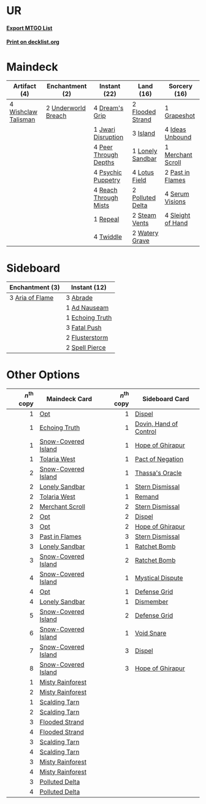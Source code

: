 # UR

#### [Export MTGO List](../collection/UR/UR.txt)
#### [Print on decklist.org](http://decklist.org/?deckmain=4%09Dream's%20Grip%0A2%09Flooded%20Strand%0A1%09Grapeshot%0A4%09Ideas%20Unbound%0A3%09Island%0A1%09Jwari%20Disruption%0A1%09Lonely%20Sandbar%0A4%09Lotus%20Field%0A1%09Merchant%20Scroll%0A2%09Past%20in%20Flames%0A4%09Peer%20Through%20Depths%0A2%09Polluted%20Delta%0A4%09Psychic%20Puppetry%0A4%09Reach%20Through%20Mists%0A1%09Repeal%0A4%09Serum%20Visions%0A4%09Sleight%20of%20Hand%0A2%09Steam%20Vents%0A4%09Twiddle%0A2%09Underworld%20Breach%0A2%09Watery%20Grave%0A4%09Wishclaw%20Talisman&deckside=3%09Abrade%0A1%09Ad%20Nauseam%0A3%09Aria%20of%20Flame%0A1%09Echoing%20Truth%0A3%09Fatal%20Push%0A2%09Flusterstorm%0A2%09Spell%20Pierce)
# Maindeck

|                                         Artifact (4)                                         |                                       Enchantment (2)                                        |                                         Instant (22)                                          |                                         Land (16)                                         |                                       Sorcery (16)                                        |
|----------------------------------------------------------------------------------------------|----------------------------------------------------------------------------------------------|-----------------------------------------------------------------------------------------------|-------------------------------------------------------------------------------------------|-------------------------------------------------------------------------------------------|
|4 [Wishclaw Talisman](http://gatherer.wizards.com/Pages/Card/Details.aspx?multiverseid=473072)|2 [Underworld Breach](http://gatherer.wizards.com/Pages/Card/Details.aspx?multiverseid=476412)|4 [Dream's Grip](http://gatherer.wizards.com/Pages/Card/Details.aspx?multiverseid=48159)       |2 [Flooded Strand](http://gatherer.wizards.com/Pages/Card/Details.aspx?multiverseid=405098)|1 [Grapeshot](http://gatherer.wizards.com/Pages/Card/Details.aspx?multiverseid=426588)     |
|                                                                                              |                                                                                              |1 [Jwari Disruption](http://gatherer.wizards.com/Pages/Card/Details.aspx?multiverseid=491693)  |3 [Island](http://gatherer.wizards.com/Pages/Card/Details.aspx?multiverseid=439857)        |4 [Ideas Unbound](http://gatherer.wizards.com/Pages/Card/Details.aspx?multiverseid=88789)  |
|                                                                                              |                                                                                              |4 [Peer Through Depths](http://gatherer.wizards.com/Pages/Card/Details.aspx?multiverseid=78690)|1 [Lonely Sandbar](http://gatherer.wizards.com/Pages/Card/Details.aspx?multiverseid=376401)|1 [Merchant Scroll](http://gatherer.wizards.com/Pages/Card/Details.aspx?multiverseid=45275)|
|                                                                                              |                                                                                              |4 [Psychic Puppetry](http://gatherer.wizards.com/Pages/Card/Details.aspx?multiverseid=80242)   |4 [Lotus Field](http://gatherer.wizards.com/Pages/Card/Details.aspx?multiverseid=467003)   |2 [Past in Flames](http://gatherer.wizards.com/Pages/Card/Details.aspx?multiverseid=420748)|
|                                                                                              |                                                                                              |4 [Reach Through Mists](http://gatherer.wizards.com/Pages/Card/Details.aspx?multiverseid=79247)|2 [Polluted Delta](http://gatherer.wizards.com/Pages/Card/Details.aspx?multiverseid=405104)|4 [Serum Visions](http://gatherer.wizards.com/Pages/Card/Details.aspx?multiverseid=50145)  |
|                                                                                              |                                                                                              |1 [Repeal](http://gatherer.wizards.com/Pages/Card/Details.aspx?multiverseid=405357)            |2 [Steam Vents](http://gatherer.wizards.com/Pages/Card/Details.aspx?multiverseid=405109)   |4 [Sleight of Hand](http://gatherer.wizards.com/Pages/Card/Details.aspx?multiverseid=25557)|
|                                                                                              |                                                                                              |4 [Twiddle](http://gatherer.wizards.com/Pages/Card/Details.aspx?multiverseid=730)              |2 [Watery Grave](http://gatherer.wizards.com/Pages/Card/Details.aspx?multiverseid=405114)  |                                                                                           |


# Sideboard

|                                     Enchantment (3)                                      |                                       Instant (12)                                       |
|------------------------------------------------------------------------------------------|------------------------------------------------------------------------------------------|
|3 [Aria of Flame](http://gatherer.wizards.com/Pages/Card/Details.aspx?multiverseid=464067)|3 [Abrade](http://gatherer.wizards.com/Pages/Card/Details.aspx?multiverseid=430772)       |
|                                                                                          |1 [Ad Nauseam](http://gatherer.wizards.com/Pages/Card/Details.aspx?multiverseid=174915)   |
|                                                                                          |1 [Echoing Truth](http://gatherer.wizards.com/Pages/Card/Details.aspx?multiverseid=405212)|
|                                                                                          |3 [Fatal Push](http://gatherer.wizards.com/Pages/Card/Details.aspx?multiverseid=423724)   |
|                                                                                          |2 [Flusterstorm](http://gatherer.wizards.com/Pages/Card/Details.aspx?multiverseid=228255) |
|                                                                                          |2 [Spell Pierce](http://gatherer.wizards.com/Pages/Card/Details.aspx?multiverseid=425876) |


# Other Options

|*n*<sup>th</sup> copy|                                        Maindeck Card                                         |*n*<sup>th</sup> copy|                                         Sideboard Card                                          |
|--------------------:|----------------------------------------------------------------------------------------------|--------------------:|-------------------------------------------------------------------------------------------------|
|                    1|[Opt](http://gatherer.wizards.com/Pages/Card/Details.aspx?multiverseid=442948)                |                    1|[Dispel](http://gatherer.wizards.com/Pages/Card/Details.aspx?multiverseid=401858)                |
|                    1|[Echoing Truth](http://gatherer.wizards.com/Pages/Card/Details.aspx?multiverseid=405212)      |                    1|[Dovin, Hand of Control](http://gatherer.wizards.com/Pages/Card/Details.aspx?multiverseid=461156)|
|                    1|[Snow-Covered Island](http://gatherer.wizards.com/Pages/Card/Details.aspx?multiverseid=121130)|                    1|[Hope of Ghirapur](http://gatherer.wizards.com/Pages/Card/Details.aspx?multiverseid=423821)      |
|                    1|[Tolaria West](http://gatherer.wizards.com/Pages/Card/Details.aspx?multiverseid=136047)       |                    1|[Pact of Negation](http://gatherer.wizards.com/Pages/Card/Details.aspx?multiverseid=442057)      |
|                    2|[Snow-Covered Island](http://gatherer.wizards.com/Pages/Card/Details.aspx?multiverseid=121130)|                    1|[Thassa's Oracle](http://gatherer.wizards.com/Pages/Card/Details.aspx?multiverseid=476324)       |
|                    2|[Lonely Sandbar](http://gatherer.wizards.com/Pages/Card/Details.aspx?multiverseid=376401)     |                    1|[Stern Dismissal](http://gatherer.wizards.com/Pages/Card/Details.aspx?multiverseid=476319)       |
|                    2|[Tolaria West](http://gatherer.wizards.com/Pages/Card/Details.aspx?multiverseid=136047)       |                    1|[Remand](http://gatherer.wizards.com/Pages/Card/Details.aspx?multiverseid=380255)                |
|                    2|[Merchant Scroll](http://gatherer.wizards.com/Pages/Card/Details.aspx?multiverseid=45275)     |                    2|[Stern Dismissal](http://gatherer.wizards.com/Pages/Card/Details.aspx?multiverseid=476319)       |
|                    2|[Opt](http://gatherer.wizards.com/Pages/Card/Details.aspx?multiverseid=442948)                |                    2|[Dispel](http://gatherer.wizards.com/Pages/Card/Details.aspx?multiverseid=401858)                |
|                    3|[Opt](http://gatherer.wizards.com/Pages/Card/Details.aspx?multiverseid=442948)                |                    2|[Hope of Ghirapur](http://gatherer.wizards.com/Pages/Card/Details.aspx?multiverseid=423821)      |
|                    3|[Past in Flames](http://gatherer.wizards.com/Pages/Card/Details.aspx?multiverseid=420748)     |                    3|[Stern Dismissal](http://gatherer.wizards.com/Pages/Card/Details.aspx?multiverseid=476319)       |
|                    3|[Lonely Sandbar](http://gatherer.wizards.com/Pages/Card/Details.aspx?multiverseid=376401)     |                    1|[Ratchet Bomb](http://gatherer.wizards.com/Pages/Card/Details.aspx?multiverseid=370623)          |
|                    3|[Snow-Covered Island](http://gatherer.wizards.com/Pages/Card/Details.aspx?multiverseid=121130)|                    2|[Ratchet Bomb](http://gatherer.wizards.com/Pages/Card/Details.aspx?multiverseid=370623)          |
|                    4|[Snow-Covered Island](http://gatherer.wizards.com/Pages/Card/Details.aspx?multiverseid=121130)|                    1|[Mystical Dispute](http://gatherer.wizards.com/Pages/Card/Details.aspx?multiverseid=473020)      |
|                    4|[Opt](http://gatherer.wizards.com/Pages/Card/Details.aspx?multiverseid=442948)                |                    1|[Defense Grid](http://gatherer.wizards.com/Pages/Card/Details.aspx?multiverseid=45481)           |
|                    4|[Lonely Sandbar](http://gatherer.wizards.com/Pages/Card/Details.aspx?multiverseid=376401)     |                    1|[Dismember](http://gatherer.wizards.com/Pages/Card/Details.aspx?multiverseid=382182)             |
|                    5|[Snow-Covered Island](http://gatherer.wizards.com/Pages/Card/Details.aspx?multiverseid=121130)|                    2|[Defense Grid](http://gatherer.wizards.com/Pages/Card/Details.aspx?multiverseid=45481)           |
|                    6|[Snow-Covered Island](http://gatherer.wizards.com/Pages/Card/Details.aspx?multiverseid=121130)|                    1|[Void Snare](http://gatherer.wizards.com/Pages/Card/Details.aspx?multiverseid=383429)            |
|                    7|[Snow-Covered Island](http://gatherer.wizards.com/Pages/Card/Details.aspx?multiverseid=121130)|                    3|[Dispel](http://gatherer.wizards.com/Pages/Card/Details.aspx?multiverseid=401858)                |
|                    8|[Snow-Covered Island](http://gatherer.wizards.com/Pages/Card/Details.aspx?multiverseid=121130)|                    3|[Hope of Ghirapur](http://gatherer.wizards.com/Pages/Card/Details.aspx?multiverseid=423821)      |
|                    1|[Misty Rainforest](http://gatherer.wizards.com/Pages/Card/Details.aspx?multiverseid=405102)   |                     |                                                                                                 |
|                    2|[Misty Rainforest](http://gatherer.wizards.com/Pages/Card/Details.aspx?multiverseid=405102)   |                     |                                                                                                 |
|                    1|[Scalding Tarn](http://gatherer.wizards.com/Pages/Card/Details.aspx?multiverseid=405107)      |                     |                                                                                                 |
|                    2|[Scalding Tarn](http://gatherer.wizards.com/Pages/Card/Details.aspx?multiverseid=405107)      |                     |                                                                                                 |
|                    3|[Flooded Strand](http://gatherer.wizards.com/Pages/Card/Details.aspx?multiverseid=405098)     |                     |                                                                                                 |
|                    4|[Flooded Strand](http://gatherer.wizards.com/Pages/Card/Details.aspx?multiverseid=405098)     |                     |                                                                                                 |
|                    3|[Scalding Tarn](http://gatherer.wizards.com/Pages/Card/Details.aspx?multiverseid=405107)      |                     |                                                                                                 |
|                    4|[Scalding Tarn](http://gatherer.wizards.com/Pages/Card/Details.aspx?multiverseid=405107)      |                     |                                                                                                 |
|                    3|[Misty Rainforest](http://gatherer.wizards.com/Pages/Card/Details.aspx?multiverseid=405102)   |                     |                                                                                                 |
|                    4|[Misty Rainforest](http://gatherer.wizards.com/Pages/Card/Details.aspx?multiverseid=405102)   |                     |                                                                                                 |
|                    3|[Polluted Delta](http://gatherer.wizards.com/Pages/Card/Details.aspx?multiverseid=405104)     |                     |                                                                                                 |
|                    4|[Polluted Delta](http://gatherer.wizards.com/Pages/Card/Details.aspx?multiverseid=405104)     |                     |                                                                                                 |

